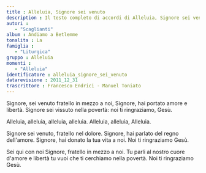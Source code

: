 ```yaml
--- 
title : Alleluia, Signore sei venuto
description : Il testo completo di accordi di Alleluia, Signore sei venuto. Inseriscila nel tuo canzoniere!
autori : 
   - "Scaglianti"
album : Andiamo a Betlemme
tonalita : La
famiglia : 
   - "Liturgica"
gruppo : Alleluia
momenti : 
   - "Alleluia"
identificatore : alleluia_signore_sei_venuto
datarevisione : 2011_12_31
trascrittore : Francesco Endrici - Manuel Toniato
--- 
```




Signore, sei venuto fratello in mezzo a noi,
Signore, hai portato amore e libertà.
Signore sei vissuto nella povertà:
noi ti ringraziamo, Gesù.


Alleluia,  alleluia, alleluia,  alleluia.
Alleluia,  alleluia, Alleluia.    


Signore sei venuto, fratello nel dolore.
Signore, hai parlato del regno dell'amore.
Signore, hai donato la tua vita a noi.
Noi ti ringraziamo Gesù.


Sei qui con noi Signore, fratello in mezzo a noi.
Tu parli al nostro cuore d'amore e libertà
tu vuoi che ti cerchiamo nella povertà.
Noi ti ringraziamo Gesù.


